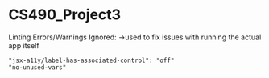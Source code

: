 # CS490_Project3

Linting Errors/Warnings Ignored: 
->used to fix issues with running the actual app itself

    "jsx-a11y/label-has-associated-control": "off"
    "no-unused-vars"